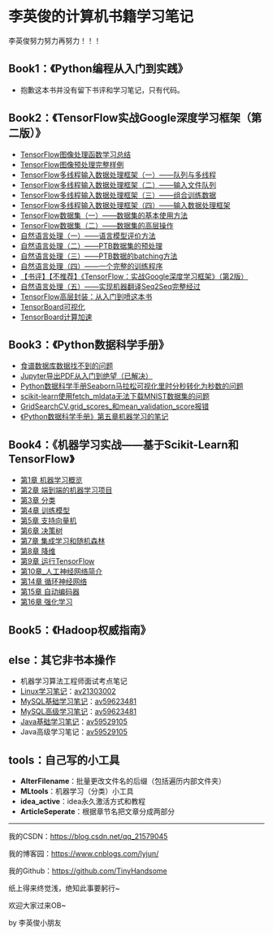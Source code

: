 # 李英俊的计算机书籍学习笔记

李英俊努力努力再努力！！！

## Book1：《Python编程从入门到实践》

- 抱歉这本书并没有留下书评和学习笔记，只有代码。

## Book2：《TensorFlow实战Google深度学习框架（第二版）》

- [TensorFlow图像处理函数学习总结](https://blog.csdn.net/qq_21579045/article/details/86569934)
- [TensorFlow图像预处理完整样例](https://blog.csdn.net/qq_21579045/article/details/86708656)
- [TensorFlow多线程输入数据处理框架（一）——队列与多线程](https://blog.csdn.net/qq_21579045/article/details/86758536)
- [TensorFlow多线程输入数据处理框架（二）——输入文件队列](https://blog.csdn.net/qq_21579045/article/details/86762578)
- [TensorFlow多线程输入数据处理框架（三）——组合训练数据](https://blog.csdn.net/qq_21579045/article/details/86772832)
- [TensorFlow多线程输入数据处理框架（四）——输入数据处理框架](https://blog.csdn.net/qq_21579045/article/details/86776887)
- [TensorFlow数据集（一）——数据集的基本使用方法](https://blog.csdn.net/qq_21579045/article/details/86904202)
- [TensorFlow数据集（二）——数据集的高层操作](https://blog.csdn.net/qq_21579045/article/details/87092969)
- [自然语言处理（一）——语言模型评价方法](https://blog.csdn.net/qq_21579045/article/details/87689562)
- [自然语言处理（二）——PTB数据集的预处理](https://blog.csdn.net/qq_21579045/article/details/87782302)
- [自然语言处理（三）——PTB数据的batching方法](https://blog.csdn.net/qq_21579045/article/details/87894986)
- [自然语言处理（四）——一个完整的训练程序](https://blog.csdn.net/qq_21579045/article/details/87937488)
- [【书评】【不推荐】《TensorFlow：实战Google深度学习框架》（第2版）](https://blog.csdn.net/qq_21579045/article/details/88388665)
- [自然语言处理（五）——实现机器翻译Seq2Seq完整经过](https://blog.csdn.net/qq_21579045/article/details/88657013)
- [TensorFlow高层封装：从入门到喷这本书](https://blog.csdn.net/qq_21579045/article/details/89848142)
- [TensorBoard可视化](https://blog.csdn.net/qq_21579045/article/details/90173916)
- [TensorBoard计算加速](https://blog.csdn.net/qq_21579045/article/details/90298107)

## Book3：《Python数据科学手册》

- [食谱数据库数据找不到的问题](https://blog.csdn.net/qq_21579045/article/details/90404382)
- [Jupyter导出PDF从入门到绝望（已解决）](https://blog.csdn.net/qq_21579045/article/details/90451576)
- [Python数据科学手册Seaborn马拉松可视化里时分秒转化为秒数的问题](https://blog.csdn.net/qq_21579045/article/details/90692003)
- [scikit-learn使用fetch_mldata无法下载MNIST数据集的问题](<https://blog.csdn.net/qq_21579045/article/details/91347382>)
- [GridSearchCV.grid_scores_和mean_validation_score报错](<https://blog.csdn.net/qq_21579045/article/details/91435570>)
- [《Python数据科学手册》第五章机器学习的笔记](<https://blog.csdn.net/qq_21579045/article/details/91533128>)

## Book4：《机器学习实战——基于Scikit-Learn和TensorFlow》

- [第1章 机器学习概览](https://blog.csdn.net/qq_21579045/article/details/98965103)
- [第2章 端到端的机器学习项目](https://blog.csdn.net/qq_21579045/article/details/99290756)
- [第3章 分类](https://blog.csdn.net/qq_21579045/article/details/99545227)
- [第4章 训练模型](https://blog.csdn.net/qq_21579045/article/details/99677150)
- [第5章 支持向量机](https://blog.csdn.net/qq_21579045/article/details/99732143)
- [第6章 决策树](https://blog.csdn.net/qq_21579045/article/details/99731945)
- [第7章 集成学习和随机森林](https://blog.csdn.net/qq_21579045/article/details/100089194)
- [第8章 降维](https://blog.csdn.net/qq_21579045/article/details/100121656)
- [第9章 运行TensorFlow](https://blog.csdn.net/qq_21579045/article/details/100504495)
- [第10章_人工神经网络简介](https://blog.csdn.net/qq_21579045/article/details/100555139)
- [第14章 循环神经网络](<https://blog.csdn.net/qq_21579045/article/details/92986126>)
- [第15章 自动编码器](https://blog.csdn.net/qq_21579045/article/details/94593920)
- [第16章 强化学习](https://github.com/TinyHandsome/BookStudy/blob/master/book4/第16章_强化学习/%E5%BC%BA%E5%8C%96%E5%AD%A6%E4%B9%A0.ipynb)

## Book5：《Hadoop权威指南》



## else：其它非书本操作

- 机器学习算法工程师面试考点笔记
- [Linux学习笔记](https://blog.csdn.net/qq_21579045/article/details/95605401)：[av21303002](https://www.bilibili.com/video/av21303002)
- [MySQL基础学习笔记](https://blog.csdn.net/qq_21579045/article/details/98111827)：[av59623481](https://www.bilibili.com/video/av59623481)
- [MySQL高级学习笔记](https://blog.csdn.net/qq_21579045/article/details/99702766)：[av59623481](https://www.bilibili.com/video/av59623481)
- [Java基础学习笔记](https://www.cnblogs.com/lyjun/p/11956413.html)：[av59529105](https://www.bilibili.com/video/av59529105/)
- Java高级学习笔记：[av59529105](https://www.bilibili.com/video/av59529105/)

## tools：自己写的小工具

- **AlterFilename**：批量更改文件名的后缀（包括遍历内部文件夹）
- **MLtools**：机器学习（分类）小工具
- **idea_active**：idea永久激活方式和教程
- **ArticleSeperate**：根据章节名把文章分成两部分

------

我的CSDN：https://blog.csdn.net/qq_21579045

我的博客园：https://www.cnblogs.com/lyjun/

我的Github：https://github.com/TinyHandsome

纸上得来终觉浅，绝知此事要躬行~

欢迎大家过来OB~

by 李英俊小朋友